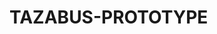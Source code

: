# TAZABUS-PROTOTYPE
<!--Artificial Intelligence Bus Assistant Prototype for the Blind


<!--
![](image_files/bg_img.jpg)

# 프로젝트 명
> 간단한 프로젝트 소개 문구를 써보면 어떨까요?

한 두 문단으로 프로젝트 소개 글을 작성합니다.


<br/>

# 팀 소개
> 여러분의 팀을 소개해주세요!

:seedling: Aiden - 서버 개발을 맡고 있어요 :) (예시)

<br/>

# 개발 방법
> 어떻게 개발하고 있는지, 문제는 어떻게 해결하려고 하는지 등을 적으면 좋아요.

- BlueTooth를 사용하기 위해 :grapes: 라즈베리파이를 사용했어요. (예시)

```python
print("이렇게 코드도 작성할 수 있어요.") (예시)
```

<br/>

# 사용 방법 & 결과
> 스크린샷이나 코드 예제를 통해 알아보기 쉽게 작성해요!

1. `install()` 함수를 사용해서 설치하고 ... (예시)


<br/>

# 업데이트
> 각 버전별로 어떤것이 수정되었는지 적으면 좋아요! 아래는 예시입니다 :)

* 0.2.1
    * 수정: 문서 업데이트!
* 0.2.0
    * 추가: `init()` 메서드 추가
* 0.1.1
    * 수정: `macOS` 에서 실행 안되는 현상 수정
* 0.1.0
    * 대망의 첫 출시!
* 0.0.1
    * Repo init!
